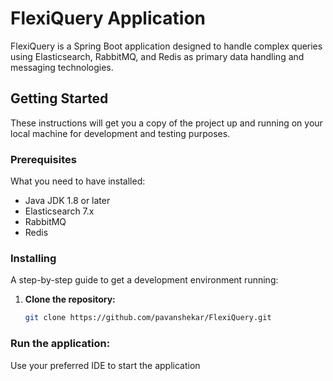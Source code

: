 # FlexiQuery Application

FlexiQuery is a Spring Boot application designed to handle complex queries using Elasticsearch, RabbitMQ, and Redis as primary data handling and messaging technologies.

## Getting Started

These instructions will get you a copy of the project up and running on your local machine for development and testing purposes.

### Prerequisites

What you need to have installed:

- Java JDK 1.8 or later
- Elasticsearch 7.x
- RabbitMQ
- Redis

### Installing

A step-by-step guide to get a development environment running:

1. **Clone the repository:**
   ```bash
   git clone https://github.com/pavanshekar/FlexiQuery.git

### Run the application:

Use your preferred IDE to start the application
